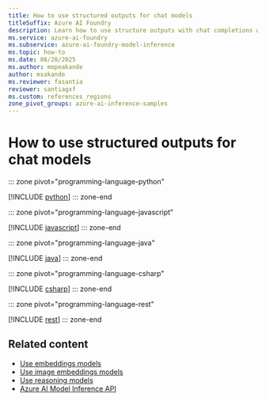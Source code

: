 ```yaml
---
title: How to use structured outputs for chat models
titleSuffix: Azure AI Foundry
description: Learn how to use structure outputs with chat completions with Azure AI Foundry Models
ms.service: azure-ai-foundry
ms.subservice: azure-ai-foundry-model-inference
ms.topic: how-to
ms.date: 08/28/2025
ms.author: mopeakande
author: msakande
ms.reviewer: fasantia
reviewer: santiagxf
ms.custom: references_regions
zone_pivot_groups: azure-ai-inference-samples
---
```


# How to use structured outputs for chat models


::: zone pivot="programming-language-python"

[!INCLUDE [python](../../foundry-models/includes/use-structured-outputs/python.md)]
::: zone-end


::: zone pivot="programming-language-javascript"

[!INCLUDE [javascript](../../foundry-models/includes/use-structured-outputs/javascript.md)]
::: zone-end


::: zone pivot="programming-language-java"

[!INCLUDE [java](../../foundry-models/includes/use-structured-outputs/java.md)]
::: zone-end


::: zone pivot="programming-language-csharp"

[!INCLUDE [csharp](../../foundry-models/includes/use-structured-outputs/csharp.md)]
::: zone-end


::: zone pivot="programming-language-rest"

[!INCLUDE [rest](../../foundry-models/includes/use-structured-outputs/rest.md)]
::: zone-end

## Related content

* [Use embeddings models](../../model-inference/how-to/use-embeddings.md)
* [Use image embeddings models](../../model-inference/how-to/use-image-embeddings.md)
* [Use reasoning models](../../model-inference/how-to/use-chat-reasoning.md)
* [Azure AI Model Inference API](../../model-inference/reference/reference-model-inference-api.md)
